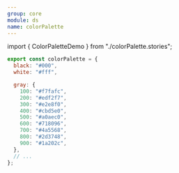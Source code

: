 ```yaml
---
group: core
module: ds
name: colorPalette
---
```


import { ColorPaletteDemo } from "./colorPalette.stories";

```js
export const colorPalette = {
  black: "#000",
  white: "#fff",

  gray: {
    100: "#f7fafc",
    200: "#edf2f7",
    300: "#e2e8f0",
    400: "#cbd5e0",
    500: "#a0aec0",
    600: "#718096",
    700: "#4a5568",
    800: "#2d3748",
    900: "#1a202c",
  },
  // ...
};
```

<ColorPaletteDemo />

<Source path="src-core/ds/colorPalette.ts" />
